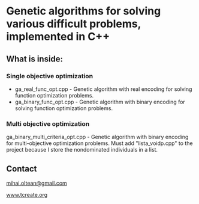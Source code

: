 # Genetic algorithms for solving various difficult problems, implemented in C++

## What is inside:

### Single objective optimization
- ga_real_func_opt.cpp - Genetic algorithm with real encoding for solving function optimization problems.
- ga_binary_func_opt.cpp - Genetic algorithm with binary encoding for solving function optimization problems.

### Multi objective optimization

ga_binary_multi_criteria_opt.cpp - Genetic algorithm with binary encoding for multi-objective optimization problems. Must add "lista_voidp.cpp" to the project because I store the nondominated individuals in a list.

## Contact

mihai.oltean@gmail.com

www.tcreate.org
